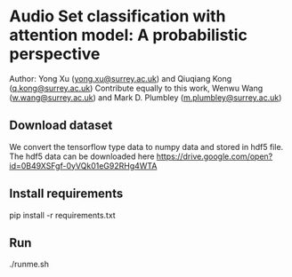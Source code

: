 # Audio Set classification with attention model: A probabilistic perspective

Author: Yong Xu (yong.xu@surrey.ac.uk) and Qiuqiang Kong (q.kong@surrey.ac.uk) Contribute equally to this work, Wenwu Wang (w.wang@surrey.ac.uk) and Mark D. Plumbley (m.plumbley@surrey.ac.uk)

## Download dataset
We convert the tensorflow type data to numpy data and stored in hdf5 file. The hdf5 data can be downloaded here
https://drive.google.com/open?id=0B49XSFgf-0yVQk01eG92RHg4WTA

## Install requirements
pip install -r requirements.txt

## Run
./runme.sh
